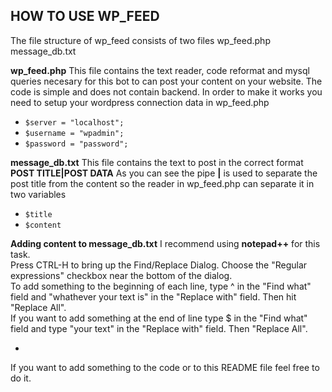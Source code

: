 ## HOW TO USE WP_FEED
The file structure of wp_feed consists of two files
  wp_feed.php
  message_db.txt

**wp_feed.php**
This file contains the text reader, code reformat and mysql queries necesary
for this bot to can post your content on your website.
The code is simple and does not contain backend. In order to make it works you need
to setup your wordpress connection data in wp_feed.php<br />
* `$server = "localhost";` <br />
* `$username = "wpadmin";` <br />
* `$password = "password";`<br />

**message_db.txt**
This file contains the text to post in the correct format **POST TITLE|POST DATA**
As you can see the pipe **|** is used to separate the post title from the content
so the reader in wp_feed.php can separate it in two variables
* `$title` <br />
* `$content` <br />

**Adding content to message_db.txt**
I recommend using **notepad++** for this task. <br />
Press CTRL-H to bring up the Find/Replace Dialog. Choose the "Regular expressions" checkbox near the bottom of the dialog. <br />
To add something to the beginning of each line, type ^ in the "Find what" field and "whathever your text is" in the "Replace with" field. Then hit "Replace All". <br />
If you want to add something at the end of line type $
in the "Find what" field and type "your text" in the
"Replace with" field. Then "Replace All". <br />

-
If you want to add something to the code or to this README file feel free to do it.
